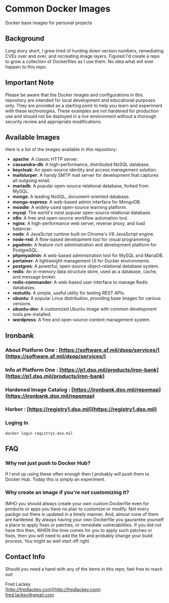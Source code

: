 # Common Docker Images  

Docker base images for personal projects

## Background  

Long story short, I grew tired of hunting down version numbers, remediating CVEs over and over, and recreating image layers.  Figured I'd create a repo to grow a collection of Dockerfiles as I use them.  No idea what will ever happen to this repo.

## Important Note

Please be aware that the Docker images and configurations in this repository are intended for local development and educational purposes only. They are provided as a starting point to help you learn and experiment with these technologies. These examples are not hardened for production use and should not be deployed in a live environment without a thorough security review and appropriate modifications.

## Available Images

Here is a list of the images available in this repository:

*   **apache**: A classic HTTP server.
*   **cassandra-db**: A high-performance, distributed NoSQL database.
*   **keycloak**: An open-source identity and access management solution.
*   **mailslurper**: A handy SMTP mail server for development that captures all outgoing email.
*   **mariadb**: A popular open-source relational database, forked from MySQL.
*   **mongo**: A leading NoSQL, document-oriented database.
*   **mongo-express**: A web-based admin interface for MongoDB.
*   **moodle**: A widely-used open-source learning platform.
*   **mysql**: The world's most popular open-source relational database.
*   **n8n**: A free and open-source workflow automation tool.
*   **nginx**: A high-performance web server, reverse proxy, and load balancer.
*   **node**: A JavaScript runtime built on Chrome's V8 JavaScript engine.
*   **node-red**: A flow-based development tool for visual programming.
*   **pgadmin**: A feature-rich administration and development platform for PostgreSQL.
*   **phpmyadmin**: A web-based administration tool for MySQL and MariaDB.
*   **portainer**: A lightweight management UI for Docker environments.
*   **postgres**: A powerful, open-source object-relational database system.
*   **redis**: An in-memory data structure store, used as a database, cache, and message broker.
*   **redis-commander**: A web-based user interface to manage Redis databases.
*   **restutils**: A simple, useful utility for testing REST APIs.
*   **ubuntu**: A popular Linux distribution, providing base images for various versions.
*   **ubuntu-dev**: A customized Ubuntu image with common development tools pre-installed.
*   **wordpress**: A free and open-source content management system.

## Ironbank

### About Platform One : [https://software.af.mil/dsop/services/](https://software.af.mil/dsop/services/)

### Info at Platform One : [https://p1.dso.mil/products/iron-bank](https://p1.dso.mil/products/iron-bank)

### Hardened Image Catalog : [https://ironbank.dso.mil/repomap](https://ironbank.dso.mil/repomap)

### Harbor : [https://registry1.dso.mil](https://registry1.dso.mil)

### Loging In

```
docker login registry1.dso.mil
```

## FAQ

### Why not just push to Docker Hub?  

If I end up using these often enough then I probably will push them to Docker Hub.  Today this is simply an experiment.

### Why create an image if you're not customizing it?  

IMHO you should always create your own custom Dockerfile even for products or apps you have no plan to customize or modify.  Not every packge out there is updated in a timely manner.  And, almost none of them are hardened.  By always having your own Dockerfile you gaurantee yourself a place to apply fixes or patches, or remediate vulnerabilities.  If you did not have this then, WHEN the time comes for you to apply such patches or fixes, then you will need to add the file and probably change your build process.  You might as well start off right.

## Contact Info  

Should you need a hand with any of the items in this repo, feel free to reach out:

Fred Lackey  
[http://fredlackey.com](http://fredlackey.com)  
[fred.lackey@gmail.com](mailto://fred.lackey@gmail.com)